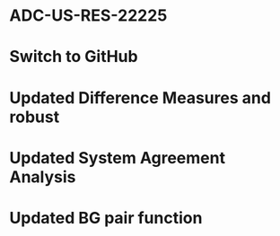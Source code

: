 # ADC-US-RES-22225

# Switch to GitHub

# Updated Difference Measures and robust

# Updated System Agreement Analysis

# Updated BG pair function
